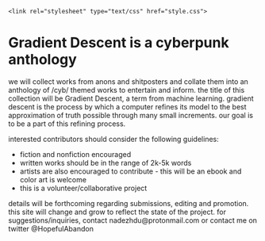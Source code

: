 <!DOCTYPE html>
<html>
<head>
	
	<link rel="stylesheet" type="text/css" href="style.css">
</head>

<body>
  <h1><span class="grad-desc">Gradient Descent</span> is a cyberpunk anthology</h1>
  <p>we will collect works from anons and shitposters and collate them into an anthology of /cyb/ themed works to entertain and inform. the title of this collection will be <span class="grad-desc">Gradient Descent</span>, a term from machine learning. gradient descent is the process by which a computer refines its model to the best approximation of truth possible through many small increments. our goal is to be a part of this refining process.</p>
  <p>interested contributors should consider the following guidelines:</p>
  <ul>
  	<li>fiction and nonfiction encouraged</li>
  	<li>written works should be in the range of 2k-5k words</li>
  	<li>artists are also encouraged to contribute - this will be an ebook and color art is welcome</li>
  	<li>this is a volunteer/collaborative project</li>
  </ul>
  <p>details will be forthcoming regarding submissions, editing and promotion. this site will change and grow to reflect the state of the project. for suggestions/inquiries, contact nadezhdu@protonmail.com or contact me on twitter @HopefulAbandon</p>
</body>
</html>